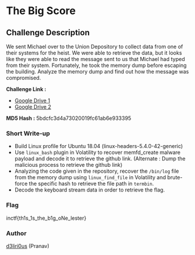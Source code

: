 # The Big Score

## Challenge Description

We sent Michael over to the Union Depository to collect data from one of their systems for the heist. We were able to retrieve the data, but it looks like they were able to read the message sent to us that Michael had typed from their system. Fortunately, he took the memory dump before escaping the building. Analyze the memory dump and find out how the message was compromised.

**Challenge Link :**
+ [Google Drive 1](https://drive.google.com/drive/folders/1JZfwuASJ9e8LVWcB4py59AB7kxrKEKFK?usp=sharing)
+ [Google Drive 2](https://drive.google.com/drive/folders/1qzVvBS29lh8VwHWnmyqLscg0p11t8Vz3?usp=sharing)

**MD5 Hash :** 5bdcfc3d4a73020019fc61ab6e933395

### Short Write-up

+ Build Linux profile for Ubuntu 18.04 (linux-headers-5.4.0-42-generic)
+ Use `linux_bash` plugin in Volatility to recover memfd_create malware payload and decode it to retrieve the github link. (Alternate : Dump the malicious process to retrieve the github link)
+ Analyzing the code given in the repository, recover the `/bin/log` file from the memory dump using `linux_find_file` in Volatility and brute-force the specific hash to retrieve the file path in `termbin`.
+ Decode the keyboard stream data in order to retrieve the flag.

### Flag

inctf{th1s_1s_the_b1g_oNe_lester}

### Author

[d3liri0us](https://twitter.com/d3liri0us_) (Pranav)

